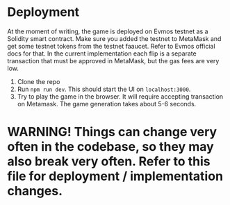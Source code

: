 # Deployment

At the moment of writing, the game is deployed on Evmos testnet as a Solidity smart contract. Make sure you added the testnet to MetaMask and get some testnet tokens from the testnet faaucet. Refer to Evmos official docs for that. In the current implementation each flip is a separate transaction that must be approved in MetaMask, but the gas fees are very low.

1. Clone the repo
2. Run `npm run dev`. This should start the UI on `localhost:3000`.
3. Try to play the game in the browser. It will require accepting transaction on Metamask. The game generation takes about 5-6 seconds.

# WARNING! Things can change very often in the codebase, so they may also break very often. Refer to this file for deployment / implementation changes.